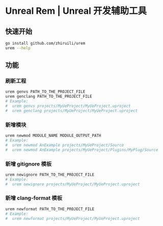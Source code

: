 # Unreal Rem | Unreal 开发辅助工具

## 快速开始

```bash
go install github.com/zhiruili/urem
urem --help
```

## 功能

### 刷新工程

```bash
urem genvs PATH_TO_THE_PROJECT_FILE
urem genclang PATH_TO_THE_PROJECT_FILE
# Example:
#  urem genvs projects/MyUeProject/MyUeProject.uproject
#  urem genclang projects/MyUeProject/MyUeProject.uproject
```

### 新增模块

```bash
urem newmod MODULE_NAME MODULE_OUTPUT_PATH
# Example:
#  urem newmod AnExample projects/MyUeProject/Source
#  urem newmod AnExample projects/MyUeProject/Plugins/MyPlug/Source
```

### 新增 gitignore 模板

```bash
urem newignore PATH_TO_THE_PROJECT_FILE
# Example:
#  urem newignore projects/MyUeProject/MyUeProject.uproject
```

### 新增 clang-format 模板

```bash
urem newformat PATH_TO_THE_PROJECT_FILE
# Example:
#  urem newformat projects/MyUeProject/MyUeProject.uproject
```
